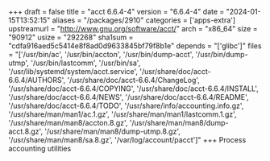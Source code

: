 +++
draft = false
title = "acct 6.6.4-4"
version = "6.6.4-4"
date = "2024-01-15T13:52:15"
aliases = "/packages/2910"
categories = ['apps-extra']
upstreamurl = "http://www.gnu.org/software/acct/"
arch = "x86_64"
size = "90912"
usize = "292268"
sha1sum = "cdfa916aed5c5414e8f8ad0d9633845bf79f8b1e"
depends = "['glibc']"
files = "['/usr/bin/ac', '/usr/bin/accton', '/usr/bin/dump-acct', '/usr/bin/dump-utmp', '/usr/bin/lastcomm', '/usr/bin/sa', '/usr/lib/systemd/system/acct.service', '/usr/share/doc/acct-6.6.4/AUTHORS', '/usr/share/doc/acct-6.6.4/ChangeLog', '/usr/share/doc/acct-6.6.4/COPYING', '/usr/share/doc/acct-6.6.4/INSTALL', '/usr/share/doc/acct-6.6.4/NEWS', '/usr/share/doc/acct-6.6.4/README', '/usr/share/doc/acct-6.6.4/TODO', '/usr/share/info/accounting.info.gz', '/usr/share/man/man1/ac.1.gz', '/usr/share/man/man1/lastcomm.1.gz', '/usr/share/man/man8/accton.8.gz', '/usr/share/man/man8/dump-acct.8.gz', '/usr/share/man/man8/dump-utmp.8.gz', '/usr/share/man/man8/sa.8.gz', '/var/log/account/pacct']"
+++
Process accounting utilities